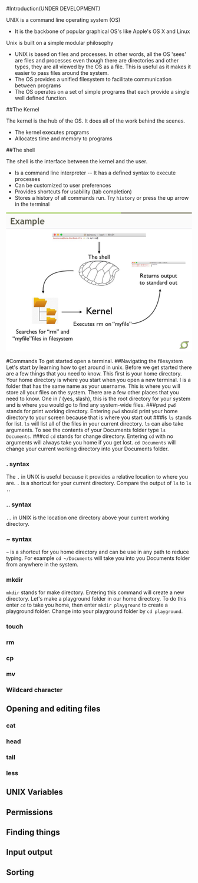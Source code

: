 #Introduction(UNDER DEVELOPMENT)

UNIX is a command line operating system (OS)
* It is the backbone of popular graphical OS's like Apple's OS X and Linux

Unix is built on a simple modular philosophy
* UNIX is based on files and processes. In other words, all the OS 'sees' are files and processes even though there are directories and other types, they are all viewed by the OS as a file. This is useful as it makes it easier to pass files around the system.
* The OS provides a unified filesystem to facilitate communication between programs
* The OS operates on a set of simple programs that each provide a single well defined function.

##The Kernel

The kernel is the hub of the OS. It does all of the work behind the scenes.
* The kernel executes programs
* Allocates time and memory to programs


##The shell

The shell is the interface between the kernel and the user.
* Is a command line interpreter -- It has a defined syntax to execute processes
* Can be customized to user preferences
* Provides shortcuts for usability (tab completion)
* Stores a history of all commands run. Try `history` or press the up arrow in the terminal

![Kernel Example - Module 2](Images/unix_kernel_example.jpg)

#Commands
To get started open a terminal.
##Navigating the filesystem
Let's start by learning how to get around in unix. Before we get started there are a few things that you need to know. This first is your home directory. Your home directory is where you start when you open a new terminal. I is a folder that has the same name as your username. This is where you will store all your files on the system. There are a few other places that you need to know. One in / (yes, slash), this is the root directory for your system and is where you would go to find any system-wide files. 
###pwd
`pwd` stands for print working directory. Entering `pwd` should print your home directory to your screen because that is where you start out
###ls
`ls` stands for list. `ls` will list all of the files in your current directory. `ls` can also take arguments. To see the contents of your Documents folder type `ls Documents`.
###cd
`cd` stands for change directory. Entering `cd` with no arguments will always take you home if you get lost. `cd Documents` will change your current working directory into your Documents folder.
### . syntax
The `.` in UNIX is useful because it provides a relative location to where you are. `.` is a shortcut for your current directory. Compare the output of `ls` to `ls .`.
### .. syntax
`..` in UNIX is the location one directory above your current working directory.
### ~ syntax
`~` is a shortcut for you home directory and can be use in any path to reduce typing. For example `cd ~/Documents` will take you into you Documents folder from anywhere in the system.
### mkdir
`mkdir` stands for make directory. Entering this command will create a new directory. Let's make a playground folder in our home directory. To do this enter `cd` to take you home, then enter `mkdir playground` to create a playground folder. Change into your playground folder by `cd playground`.
### touch
### rm
### cp
### mv
### Wildcard character
## Opening and editing files
### cat
### head
### tail
### less
## UNIX Variables
## Permissions
## Finding things
## Input output
## Sorting